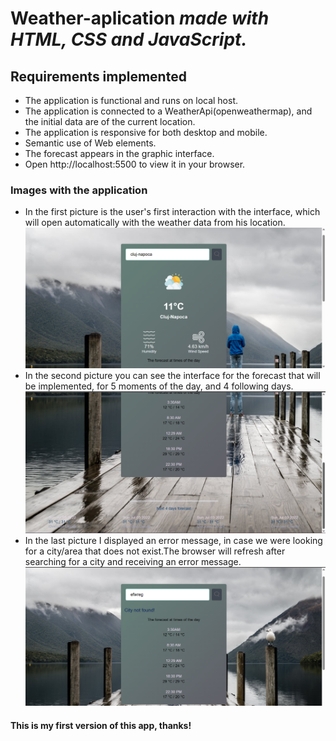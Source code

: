 # **Weather-aplication** ***made with HTML, CSS and JavaScript.***

## Requirements implemented
- The application is functional and runs on local host.
- The application is connected to a WeatherApi(openweathermap), and the initial data are of the current location.
- The application is responsive for both desktop and mobile.
- Semantic use of Web elements.
- The forecast appears in the graphic interface. 
- Open http://localhost:5500 to view it in your browser. 

### Images with the application

- In the first picture is the user's first interaction with the interface, which will open automatically with the weather data from his location.
![Screenshot1.png](https://github.com/DaniKDS/Weather-aplication/blob/master/Screenshot1.png)
- In the second picture you can see the interface for the forecast that will be implemented, for 5 moments of the day, and 4 following days.
![Screenshot2.png](https://github.com/DaniKDS/Weather-aplication/blob/master/Screenshot2.png)
- In the last picture I displayed an error message, in case we were looking for a city/area that does not exist.The browser will refresh after searching for a city and receiving an error message.
![Screenshot 3.png](https://github.com/DaniKDS/Weather-aplication/blob/master/Screenshot%203.png)

#### This is my first version of this app, thanks!
